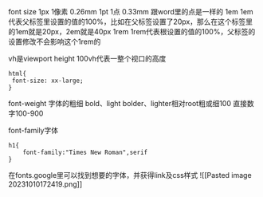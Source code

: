 font size
1px    1像素 0.26mm
1pt     1点 0.33mm 跟word里的点是一样的
1em   1em代表父标签里设置的值的100%，比如在父标签设置了20px，那么在这个标签里的1em就是20px，2em就是40px
1rem   1rem代表根设置的值的100%，父标签的设置修改不会影响这个1rem的

vh是viewport height
100vh代表一整个视口的高度

```
html{
 font-size: xx-large;
}
```

font-weight 字体的粗细
bold、light
bolder、lighter相对root粗或细100
直接数字100-900

font-family字体
```
h1{
	font-family:"Times New Roman",serif
}
```

在fonts.google里可以找到想要的字体，并获得link及css样式
![[Pasted image 20231010172419.png]]